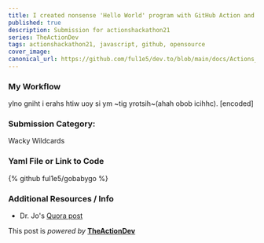 ```yaml
---
title: I created nonsense 'Hello World' program with GitHub Action and JavaScript. (which failed)
published: true
description: Submission for actionshackathon21
series: TheActionDev
tags: actionshackathon21, javascript, github, opensource
cover_image:
canonical_url: https://github.com/ful1e5/dev.to/blob/main/docs/Actions_Hackathon_21.md
---
```


### My Workflow

ylno gniht i erahs htiw uoy si ym ~tig yrotsih~(ahah obob icihhc). [encoded]

### Submission Category:

Wacky Wildcards

### Yaml File or Link to Code

{% github ful1e5/gobabygo %}

### Additional Resources / Info

- Dr. Jo's [Quora post](https://www.quora.com/Which-programming-language-has-the-longest-Hello-World-code/answer/Dr-Jo-6?ch=10&oid=254205207&share=4dd4e761&target_type=answer)

This post is _powered by_ **[TheActionDev](https://github.com/ful1e5/TheActionDev)**
